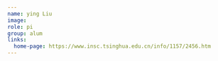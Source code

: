 ```yaml
---
name: ying Liu
image: 
role: pi
group: alum
links:
  home-page: https://www.insc.tsinghua.edu.cn/info/1157/2456.htm
---
```

